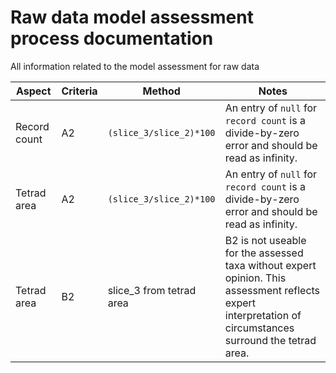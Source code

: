 # Raw data model assessment process documentation
All information related to the model assessment for raw data

| Aspect | Criteria | Method | Notes |
|---|---|---|---|
| Record count | A2 | `(slice_3/slice_2)*100` | An entry of `null` for `record count` is a divide-by-zero error and should be read as infinity.|
| Tetrad area | A2 | `(slice_3/slice_2)*100` | An entry of `null` for `record count` is a divide-by-zero error and should be read as infinity.|
| Tetrad area | B2 | slice_3 from tetrad area | B2 is not useable for the assessed taxa without expert opinion. This assessment reflects expert interpretation of circumstances surround the tetrad area. |